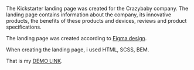 The Kickstarter landing page was created for the Crazybaby company. The landing page contains information about the company, its innovative products, the benefits of these products and devices, reviews and product specifications.

The landing page was created according to [Figma design](https://www.figma.com/file/Ujp7bCFuvuJlkn8TSbQPSZ/Kickstarter_FE-students?type=design&node-id=19655-32&mode=design&t=fGSiCKf5KADyyzw8-0).

When creating the landing page, i used HTML, SCSS, BEM. 

That is my [DEMO LINK](https://teerveet.github.io/kickstarter-landing/).


